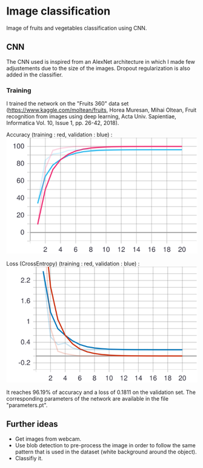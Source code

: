 # Image classification
Image of fruits and vegetables classification using CNN.

## CNN
The CNN used is inspired from an AlexNet architecture in which I made few adjustements due to the size of the images. Dropout regularization is also added in the classifier.

### Training
I trained the network on the "Fruits 360" data set (https://www.kaggle.com/moltean/fruits, Horea Muresan, Mihai Oltean, Fruit recognition from images using deep learning, Acta Univ. Sapientiae, Informatica Vol. 10, Issue 1, pp. 26-42, 2018).

Accuracy (training : red, validation : blue) :
![Alt text](./src/cnn/Accuracy.svg)

Loss (CrossEntropy) (training : red, validation : blue) :
![Alt text](./src/cnn/Loss.svg)


It reaches 96.19% of accuracy and a loss of 0.1811 on the validation set. The corresponding parameters of the network are available in the file "parameters.pt".


## Further ideas
- Get images from webcam.
- Use blob detection to pre-process the image in order to follow the same pattern that is used in the dataset (white background around the object).
- Classifiy it.
